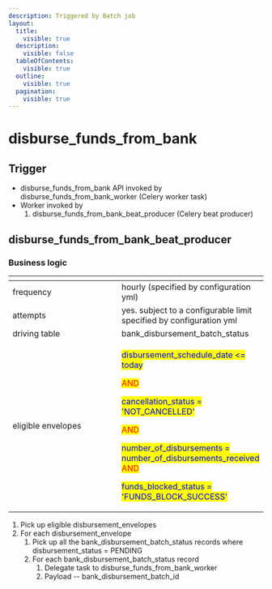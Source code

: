 ```yaml
---
description: Triggered by Batch job
layout:
  title:
    visible: true
  description:
    visible: false
  tableOfContents:
    visible: true
  outline:
    visible: true
  pagination:
    visible: true
---
```


# disburse\_funds\_from\_bank

## Trigger

* disburse\_funds\_from\_bank API invoked by disburse\_funds\_from\_bank\_worker (Celery worker task)
* Worker invoked by
  1. disburse\_funds\_from\_bank\_beat\_producer (Celery beat producer)

## disburse\_funds\_from\_bank\_beat\_producer

### Business logic

<table><thead><tr><th width="235"></th><th></th></tr></thead><tbody><tr><td>frequency</td><td>hourly (specified by configuration yml)</td></tr><tr><td>attempts</td><td>yes. subject to a configurable limit specified by configuration yml</td></tr><tr><td>driving table</td><td>bank_disbursement_batch_status</td></tr><tr><td>eligible envelopes</td><td><p><mark style="color:blue;">disbursement_schedule_date &#x3C;= today</mark></p><p><mark style="color:red;">AND</mark></p><p><mark style="color:blue;">cancellation_status = 'NOT_CANCELLED'</mark></p><p><mark style="color:red;">AND</mark></p><p><mark style="color:blue;">number_of_disbursements = number_of_disbursements_received</mark><br><mark style="color:red;">AND</mark></p><p><mark style="color:blue;">funds_blocked_status = 'FUNDS_BLOCK_SUCCESS'</mark></p></td></tr></tbody></table>

1. Pick up eligible disbursement\_envelopes
2. For each disbursement\_envelope
   1. Pick up all the bank\_disbursement\_batch\_status records where disbursement\_status = PENDING&#x20;
   2. For each bank\_disbursement\_batch\_status record
      1. Delegate task to disburse\_funds\_from\_bank\_worker
      2. Payload -- bank\_disbursement\_batch\_id

